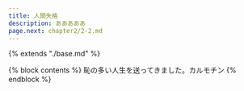 ```yaml
---
title: 人間失格
description: あああああ
page.next: chapter2/2-2.md
---
```


{% extends "./base.md" %}

{% block contents %}
恥の多い人生を送ってきました。カルモチン
{% endblock %}



